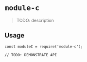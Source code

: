 # `module-c`

> TODO: description

## Usage

```
const moduleC = require('module-c');

// TODO: DEMONSTRATE API
```
